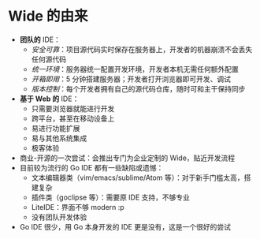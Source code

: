 # Wide 的由来


* **团队的** IDE：
  * _安全可靠_：项目源代码实时保存在服务器上，开发者的机器崩溃不会丢失任何源代码
  * _统一环境_：服务器统一配置开发环境，开发者本机无需任何额外配置
  * _开箱即用_：5 分钟搭建服务器；开发者打开浏览器即可开发、调试
  * _版本控制_：每个开发者拥有自己的源代码仓库，随时可和主干保持同步
* **基于 Web 的** IDE：
  * 只需要浏览器就能进行开发
  * 跨平台，甚至在移动设备上
  * 易进行功能扩展
  * 易与其他系统集成
  * 极客体验
* 商业-开源的一次尝试：会推出专门为企业定制的 Wide，贴近开发流程
* 目前较为流行的 Go IDE 都有一些缺陷或遗憾：
  * 文本编辑器类（vim/emacs/sublime/Atom 等）：对于新手门槛太高，搭建复杂
  * 插件类（goclipse 等）：需要原 IDE 支持，不够专业
  * LiteIDE：界面不够 modern :p
  * 没有团队开发体验
* Go IDE 很少，用 Go 本身开发的 IDE 更是没有，这是一个很好的尝试

